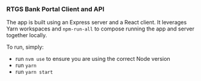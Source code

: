 ### RTGS Bank Portal Client and API

The app is built using an Express server and a React client. It leverages Yarn workspaces and `npm-run-all` to compose running the app and server together locally.

To run, simply:

- run `nvm use` to ensure you are using the correct Node version
- run `yarn`
- run `yarn start`
